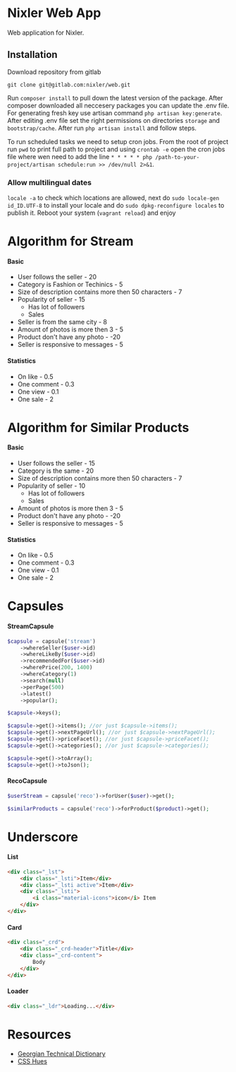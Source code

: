 Nixler Web App
=========

Web application for Nixler.

## Installation

Download repository from gitlab
```
git clone git@gitlab.com:nixler/web.git
```

Run `composer install` to pull down the latest version of the package. After composer downloaded all neccesery packages you can update the .env file. For generating fresh key use artisan command `php artisan key:generate`. After editing .env file set the right permissions on directories `storage` and `bootstrap/cache`. After run `php artisan install` and follow steps.

To run scheduled tasks we need to setup cron jobs. From the root of project run `pwd` to print full path to project and using `crontab -e` open the cron jobs file where wen need to add the line `* * * * * php /path-to-your-project/artisan schedule:run >> /dev/null 2>&1`.

### Allow multilingual dates
`locale -a` to check which locations are allowed, next do `sudo locale-gen id_ID.UTF-8` to install your locale and do `sudo dpkg-reconfigure locales` to publish it.
Reboot your system (`vagrant reload`) and enjoy


# Algorithm for Stream 

#### Basic

* User follows the seller - 20
* Category is Fashion or Techinics - 5
* Size of description contains more then 50 characters - 7
* Popularity of seller - 15
   * Has lot of followers
   * Sales
* Seller is from the same city - 8
* Amount of photos is more then 3 - 5
* Product don't have any photo - -20
* Seller is responsive to messages - 5

#### Statistics
* On like - 0.5
* One comment - 0.3
* One view - 0.1
* One sale - 2

# Algorithm for Similar Products 

#### Basic

* User follows the seller - 15
* Category is the same - 20
* Size of description contains more then 50 characters - 7
* Popularity of seller - 10
   * Has lot of followers
   * Sales
* Amount of photos is more then 3 - 5
* Product don't have any photo - -20
* Seller is responsive to messages - 5

#### Statistics
* On like - 0.5
* One comment - 0.3
* One view - 0.1
* One sale - 2

# Capsules

#### StreamCapsule
```php
$capsule = capsule('stream')
	->whereSeller($user->id)
	->whereLikeBy($user->id)
	->recommendedFor($user->id)
	->wherePrice(200, 1400)
	->whereCategory(1)
	->search(null)
	->perPage(500)
	->latest()
	->popular();

$capsule->keys();

$capsule->get()->items(); //or just $capsule->items();
$capsule->get()->nextPageUrl(); //or just $capsule->nextPageUrl();
$capsule->get()->priceFacet(); //or just $capsule->priceFacet();
$capsule->get()->categories(); //or just $capsule->categories();

$capsule->get()->toArray();
$capsule->get()->toJson();
```

#### RecoCapsule
```php
$userStream = capsule('reco')->forUser($user)->get();

$similarProducts = capsule('reco')->forProduct($product)->get();
```

# Underscore

#### List
```html
<div class="_lst">
	<div class="_lsti">Item</div>
	<div class="_lsti active">Item</div>
	<div class="_lsti">
		<i class="material-icons">icon</i> Item
	</div>
</div>
```

#### Card
```html
<div class="_crd">
	<div class="_crd-header">Title</div>
	<div class="_crd-content">
		Body
	</div>
</div>
```

#### Loader
```html
<div class="_ldr">Loading...</div>
```

# Resources

* [Georgian Technical Dictionary](http://techdict.ge/)
* [CSS Hues](https://webkul.github.io/coolhue/)